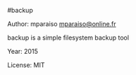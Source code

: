#backup
	
Author:  mparaiso <mparaiso@online.fr>

backup is a simple filesystem backup tool

Year: 2015

License: MIT
